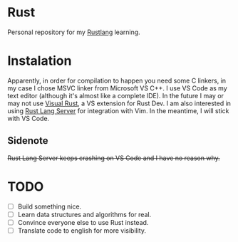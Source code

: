 # Rust
Personal repository for my [Rustlang](https://www.rust-lang.org/) learning.

# Instalation
Apparently, in order for compilation to happen you need some C linkers, in my case I chose MSVC linker from Microsoft VS C++.
I use VS Code as my text editor (although it's almost like a complete IDE). In the future I may or may not use [Visual Rust](https://marketplace.visualstudio.com/items?itemName=vosen.VisualRust), a VS extension for Rust Dev. I am also interested in using [Rust Lang Server](https://github.com/rust-lang/rls) for integration with Vim. In the meantime, I will stick with VS Code.
  ## Sidenote
  ~~Rust Lang Server keeps crashing on VS Code and I have no reason why.~~
  

# TODO
- [ ] Build something nice.
- [ ] Learn data structures and algorithms for real.
- [ ] Convince everyone else to use Rust instead.
- [ ] Translate code to english for more visibility.
